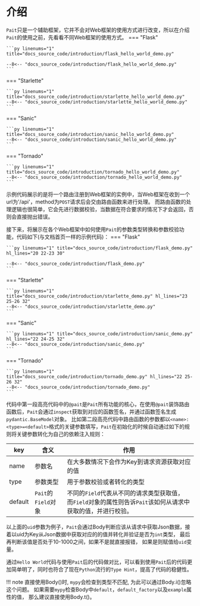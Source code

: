 # 介绍
`Pait`只是一个辅助框架，它并不会对Web框架的使用方式进行改变，所以在介绍`Pait`的使用之前，先看看不同Web框架的使用方式。
=== "Flask"

    ```py linenums="1" title="docs_source_code/introduction/flask_hello_world_demo.py"

    --8<-- "docs_source_code/introduction/flask_hello_world_demo.py"
    ```

=== "Starlette"

    ```py linenums="1" title="docs_source_code/introduction/starlette_hello_world_demo.py"
    --8<-- "docs_source_code/introduction/starlette_hello_world_demo.py"
    ```

=== "Sanic"

    ```py linenums="1" title="docs_source_code/introduction/sanic_hello_world_demo.py"
    --8<-- "docs_source_code/introduction/sanic_hello_world_demo.py"
    ```

=== "Tornado"

    ```py linenums="1" title="docs_source_code/introduction/tornado_hello_world_demo.py"
    --8<-- "docs_source_code/introduction/tornado_hello_world_demo.py"
    ```

示例代码展示的是将一个路由注册到Web框架的实例中，当Web框架在收到一个url为'/api'，method为`POST`请求后会交由路由函数来进行处理。
而路由函数的处理逻辑也很简单，它会先进行数据校验，当数据在符合要求的情况下才会返回，否则会直接抛出错误。

接下来，将展示在各个Web框架中如何使用`Pait`的参数类型转换和参数校验功能，代码如下(与文档首页一样的示例代码)：
=== "Flask"

    ```py linenums="1" title="docs_source_code/introduction/flask_demo.py" hl_lines="20 22-23 30"

    --8<-- "docs_source_code/introduction/flask_demo.py"
    ```

=== "Starlette"

    ```py linenums="1" title="docs_source_code/introduction/starlette_demo.py" hl_lines="23 25-26 32"
    --8<-- "docs_source_code/introduction/starlette_demo.py"
    ```

=== "Sanic"

    ```py linenums="1" title="docs_source_code/introduction/sanic_demo.py" hl_lines="22 24-25 32"
    --8<-- "docs_source_code/introduction/sanic_demo.py"
    ```

=== "Tornado"

    ```py linenums="1" title="docs_source_code/introduction/tornado_demo.py" hl_lines="22 25-26 32"
    --8<-- "docs_source_code/introduction/tornado_demo.py"
    ```

代码中第一段高亮代码中的`@pait`是`Pait`所有功能的核心，在使用`@pait`装饰路由函数后，`Pait`会通过`inspect`获取到对应的函数签名，并通过函数签名生成`pydantic.BaseModel`对象。
比如第二段高亮代码中路由函数的参数都以`<name>:<type>=<default>`格式的关键参数填写，`Pait`在初始化的时候自动通过如下的规则将关键参数转化为自己的依赖注入规则：

| key| 含义  | 作用                                                                |
|------|-----|-------------------------------------------------------------------|
| name | 参数名 | 在大多数情况下会作为Key到请求资源获取对应的值                                          |
| type | 参数类型 | 用于参数校验或者转化的类型                                                     |
|default| `Pait`的`Field`对象| 不同的`Field`代表从不同的请求类型获取值， 而`Field`对象的属性则告诉`Pait`该如何从请求中获取的值，并进行校验。 |

以上面的`uid`参数为例子，`Pait`会通过Body判断应该从请求中获取Json数据，接着以uid为Key从Json数据中获取对应的的值并转化并验证是否为`int`类型， 最后再判断该值是否处于10-1000之间，如果不是就直接报错， 如果是则赋值给`uid`变量。

通过`Hello World`代码与使用`Pait`后的代码做对比，可以看到使用`Pait`后的代码更加简单明了，同时也符合了现在`Python`流行的`Type Hint`，提高了代码的稳健性。



!!! note
    直接使用Body()时, `mypy`会检查到类型不匹配, 为此可以通过Body.i()忽略这个问题。
    如果需要`mypy`检查Body中`default`，`default_factory`以及`example`属性的值， 那么建议直接使用Body.t()。
